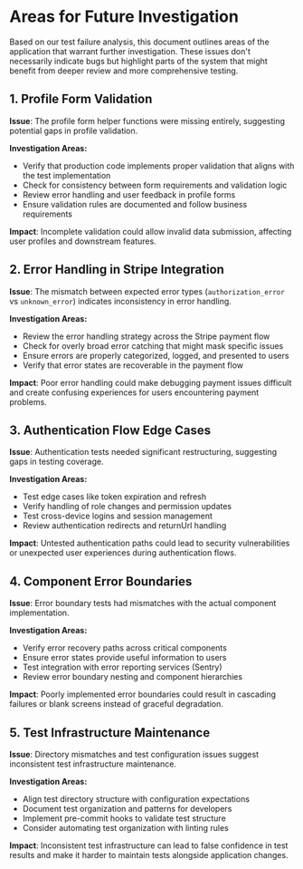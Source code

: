 # Areas for Future Investigation

Based on our test failure analysis, this document outlines areas of the application that warrant further investigation. These issues don't necessarily indicate bugs but highlight parts of the system that might benefit from deeper review and more comprehensive testing.

## 1. Profile Form Validation

**Issue**: The profile form helper functions were missing entirely, suggesting potential gaps in profile validation.

**Investigation Areas:**
- Verify that production code implements proper validation that aligns with the test implementation
- Check for consistency between form requirements and validation logic
- Review error handling and user feedback in profile forms
- Ensure validation rules are documented and follow business requirements

**Impact**: Incomplete validation could allow invalid data submission, affecting user profiles and downstream features.

## 2. Error Handling in Stripe Integration

**Issue**: The mismatch between expected error types (`authorization_error` vs `unknown_error`) indicates inconsistency in error handling.

**Investigation Areas:**
- Review the error handling strategy across the Stripe payment flow
- Check for overly broad error catching that might mask specific issues
- Ensure errors are properly categorized, logged, and presented to users
- Verify that error states are recoverable in the payment flow

**Impact**: Poor error handling could make debugging payment issues difficult and create confusing experiences for users encountering payment problems.

## 3. Authentication Flow Edge Cases

**Issue**: Authentication tests needed significant restructuring, suggesting gaps in testing coverage.

**Investigation Areas:**
- Test edge cases like token expiration and refresh
- Verify handling of role changes and permission updates
- Test cross-device logins and session management
- Review authentication redirects and returnUrl handling

**Impact**: Untested authentication paths could lead to security vulnerabilities or unexpected user experiences during authentication flows.

## 4. Component Error Boundaries

**Issue**: Error boundary tests had mismatches with the actual component implementation.

**Investigation Areas:**
- Verify error recovery paths across critical components
- Ensure error states provide useful information to users
- Test integration with error reporting services (Sentry)
- Review error boundary nesting and component hierarchies

**Impact**: Poorly implemented error boundaries could result in cascading failures or blank screens instead of graceful degradation.

## 5. Test Infrastructure Maintenance

**Issue**: Directory mismatches and test configuration issues suggest inconsistent test infrastructure maintenance.

**Investigation Areas:**
- Align test directory structure with configuration expectations
- Document test organization and patterns for developers
- Implement pre-commit hooks to validate test structure
- Consider automating test organization with linting rules

**Impact**: Inconsistent test infrastructure can lead to false confidence in test results and make it harder to maintain tests alongside application changes.